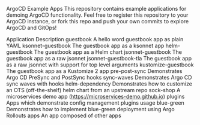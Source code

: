 ArgoCD Example Apps
This repository contains example applications for demoing ArgoCD functionality. Feel free to register this repository to your ArgoCD instance, or fork this repo and push your own commits to explore ArgoCD and GitOps!

Application	Description
guestbook	A hello word guestbook app as plain YAML
ksonnet-guestbook	The guestbook app as a ksonnet app
helm-guestbook	The guestbook app as a Helm chart
jsonnet-guestbook	The guestbook app as a raw jsonnet
jsonnet-guestbook-tla	The guestbook app as a raw jsonnet with support for top level arguments
kustomize-guestbook	The guestbook app as a Kustomize 2 app
pre-post-sync	Demonstrates Argo CD PreSync and PostSync hooks
sync-waves	Demonstrates Argo CD sync waves with hooks
helm-dependency	Demonstrates how to customize an OTS (off-the-shelf) helm chart from an upstream repo
sock-shop	A microservices demo app (https://microservices-demo.github.io)
plugins	Apps which demonstrate config management plugins usage
blue-green	Demonstrates how to implement blue-green deployment using Argo Rollouts
apps	An app composed of other apps
